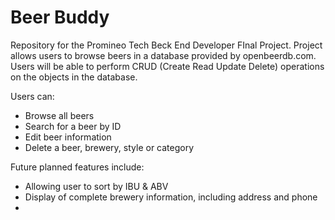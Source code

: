 # Beer Buddy
Repository for the Promineo Tech Beck End Developer FInal Project. Project allows users to browse beers in a database provided by openbeerdb.com. Users will be able to perform CRUD (Create Read Update Delete) operations on the objects in the database. 

Users can:
- Browse all beers
- Search for a beer by ID
- Edit beer information
- Delete a beer, brewery, style or category

Future planned features include:
- Allowing user to sort by IBU & ABV
- Display of complete brewery information, including address and phone
-
